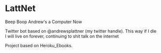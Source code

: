 # LattNet
Beep Boop Andrew's a Computer Now

Twitter bot based on @andrewsplattner (my twitter handle). This way if I die I will live on forever, continuing to shit talk on the internet

Project based on Heroku_Ebooks.
